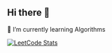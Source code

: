 ## Hi there 👋

🌱 I’m currently learning Algorithms

[![LeetCode Stats](https://leetcard.jacoblin.cool/usaya?ext=contest)](https://github.com/JacobLinCool/LeetCode-Stats-Card)

<!--
**usayame/usayame** is a ✨ _special_ ✨ repository because its `README.md` (this file) appears on your GitHub profile.

Here are some ideas to get you started:

- 🔭 I’m currently working on ...

- 👯 I’m looking to collaborate on ...
- 🤔 I’m looking for help with ...
- 💬 Ask me about ...
- 📫 How to reach me: ...
- 😄 Pronouns: ...
- ⚡ Fun fact: ...
-->
